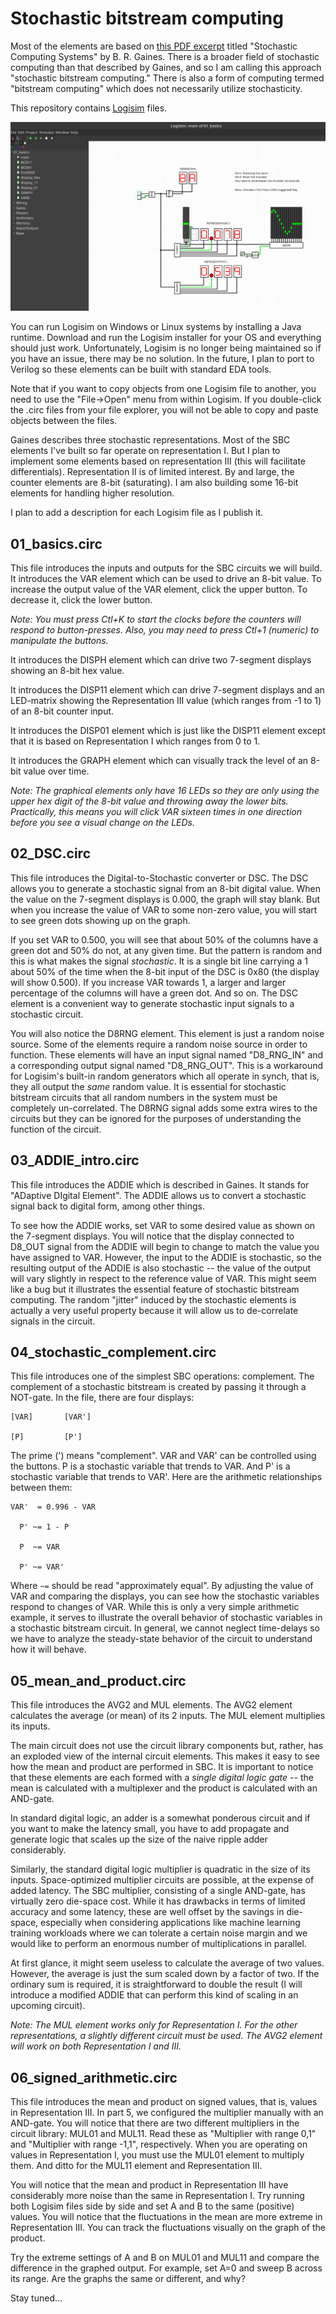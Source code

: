 # Stochastic bitstream computing

Most of the elements are based on [this PDF excerpt](http://pages.cpsc.ucalgary.ca/~gaines/reports/COMP/SCS69/SCS69.pdf)
titled "Stochastic Computing Systems" by B. R. Gaines. There is a broader field
of stochastic computing than that described by Gaines, and so I am calling this
approach "stochastic bitstream computing." There is also a form of computing
termed "bitstream computing" which does not necessarily utilize stochasticity.

This repository contains [Logisim](http://www.cburch.com/logisim/) files.

![Logisim](img/logisim_screenshot.png)

You can run Logisim on Windows or Linux systems by installing a Java runtime.
Download and run the Logisim installer for your OS and everything should just
work. Unfortunately, Logisim is no longer being maintained so if you have an
issue, there may be no solution. In the future, I plan to port to Verilog so
these elements can be built with standard EDA tools.

Note that if you want to copy objects from one Logisim file to another, you
need to use the "File->Open" menu from within Logisim. If you double-click the
.circ files from your file explorer, you will not be able to copy and paste
objects between the files.

Gaines describes three stochastic representations. Most of the SBC elements
I've built so far operate on representation I. But I plan to implement some
elements based on representation III (this will facilitate differentials).
Representation II is of limited interest. By and large, the counter elements
are 8-bit (saturating). I am also building some 16-bit elements for handling
higher resolution.

I plan to add a description for each Logisim file as I publish it.

01_basics.circ
--------------

This file introduces the inputs and outputs for the SBC circuits we will build.
It introduces the VAR element which can be used to drive an 8-bit value. To
increase the output value of the VAR element, click the upper button. To
decrease it, click the lower button.

*Note: You must press Ctl+K to start the clocks before the counters will respond
to button-presses. Also, you may need to press Ctl+1 (numeric) to manipulate
the buttons.*

It introduces the DISPH element which can drive two 7-segment displays showing
an 8-bit hex value.

It introduces the DISP11 element which can drive 7-segment displays and an
LED-matrix showing the Representation III value (which ranges from -1 to 1) of
an 8-bit counter input.

It introduces the DISP01 element which is just like the DISP11 element except
that it is based on Representation I which ranges from 0 to 1.

It introduces the GRAPH element which can visually track the level of an 8-bit
value over time.

*Note: The graphical elements only have 16 LEDs so they are only using the upper
hex digit of the 8-bit value and throwing away the lower bits.  Practically,
this means you will click VAR sixteen times in one direction before you see a
visual change on the LEDs.*

02_DSC.circ
-----------

This file introduces the Digital-to-Stochastic converter or DSC. The DSC allows
you to generate a stochastic signal from an 8-bit digital value. When the value
on the 7-segment displays is 0.000, the graph will stay blank. But when you
increase the value of VAR to some non-zero value, you will start to see green
dots showing up on the graph.

If you set VAR to 0.500, you will see that about 50% of the columns have a
green dot and 50% do not, at any given time. But the pattern is random and this
is what makes the signal *stochastic*. It is a single bit line carrying a 1
about 50% of the time when the 8-bit input of the DSC is 0x80 (the display will
show 0.500). If you increase VAR towards 1, a larger and larger percentage of
the columns will have a green dot. And so on. The DSC element is a convenient
way to generate stochastic input signals to a stochastic circuit.

You will also notice the D8RNG element. This element is just a random noise
source. Some of the elements require a random noise source in order to
function. These elements will have an input signal named "D8_RNG_IN" and a
corresponding output signal named "D8_RNG_OUT". This is a workaround for
Logisim's built-in random generators which all operate in synch, that is, they
all output the *same* random value. It is essential for stochastic bitstream
circuits that all random numbers in the system must be completely
un-correlated. The D8RNG signal adds some extra wires to the circuits but they
can be ignored for the purposes of understanding the function of the circuit.

03_ADDIE_intro.circ
-------------------

This file introduces the ADDIE which is described in Gaines. It stands for
"ADaptive DIgital Element". The ADDIE allows us to convert a stochastic signal
back to digital form, among other things.

To see how the ADDIE works, set VAR to some desired value as shown on the
7-segment displays. You will notice that the display connected to D8_OUT signal
from the ADDIE will begin to change to match the value you have assigned to
VAR. However, the input to the ADDIE is stochastic, so the resulting output of
the ADDIE is also stochastic -- the value of the output will vary slightly in
respect to the reference value of VAR. This might seem like a bug but it
illustrates the essential feature of stochastic bitstream computing. The random
"jitter" induced by the stochastic elements is actually a very useful property
because it will allow us to de-correlate signals in the circuit.

04_stochastic_complement.circ
-----------------------------

This file introduces one of the simplest SBC operations: complement. The
complement of a stochastic bitstream is created by passing it through a
NOT-gate. In the file, there are four displays:

    [VAR]       [VAR']

    [P]         [P']

The prime (') means "complement". VAR and VAR' can be controlled using the
buttons. P is a stochastic variable that trends to VAR. And P' is a stochastic
variable that trends to VAR'. Here are the arithmetic relationships between
them:

    VAR'  = 0.996 - VAR

      P' ~= 1 - P

      P  ~= VAR

      P' ~= VAR'

Where `~=` should be read "approximately equal". By adjusting the value of VAR
and comparing the displays, you can see how the stochastic variables respond to
changes of VAR. While this is only a very simple arithmetic example, it serves
to illustrate the overall behavior of stochastic variables in a stochastic
bitstream circuit. In general, we cannot neglect time-delays so we have to
analyze the steady-state behavior of the circuit to understand how it will
behave.

05_mean_and_product.circ
------------------------

This file introduces the AVG2 and MUL elements. The AVG2 element calculates
the average (or mean) of its 2 inputs. The MUL element multiplies its inputs.

The main circuit does not use the circuit library components but, rather, has
an exploded view of the internal circuit elements. This makes it easy to see
how the mean and product are performed in SBC. It is important to notice that
these elements are each formed with a *single digital logic gate* -- the mean
is calculated with a multiplexer and the product is calculated with an
AND-gate.

In standard digital logic, an adder is a somewhat ponderous circuit
and if you want to make the latency small, you have to add propagate and
generate logic that scales up the size of the naive ripple adder considerably.

Similarly, the standard digital logic multiplier is quadratic in the size of
its inputs. Space-optimized multiplier circuits are possible, at the expense of
added latency. The SBC multiplier, consisting of a single AND-gate, has
virtually zero die-space cost. While it has drawbacks in terms of limited
accuracy and some latency, these are well offset by the savings in die-space,
especially when considering applications like machine learning training
workloads where we can tolerate a certain noise margin and we would like to
perform an enormous number of multiplications in parallel.

At first glance, it might seem useless to calculate the average of two values.
However, the average is just the sum scaled down by a factor of two. If the
ordinary sum is required, it is straightforward to double the result (I will
introduce a modified ADDIE that can perform this kind of scaling in an upcoming
circuit).

*Note: The MUL element works only for Representation I. For the other
representations, a slightly different circuit must be used. The AVG2 element
will work on both Representation I and III.*

06_signed_arithmetic.circ
-------------------------

This file introduces the mean and product on signed values, that is, values in
Representation III. In part 5, we configured the multiplier manually with an
AND-gate. You will notice that there are two different multipliers in the
circuit library: MUL01 and MUL11. Read these as "Multiplier with range
0,1" and "Multiplier with range -1,1", respectively. When you are operating
on values in Representation I, you must use the MUL01 element to multiply them.
And ditto for the MUL11 element and Representation III.

You will notice that the mean and product in Representation III have considerably
more noise than the same in Representation I. Try running both Logisim files
side by side and set A and B to the same (positive) values. You will notice
that the fluctuations in the mean are more extreme in Representation III. You
can track the fluctuations visually on the graph of the product.

Try the extreme settings of A and B on MUL01 and MUL11 and compare the difference
in the graphed output. For example, set A=0 and sweep B across its range. Are
the graphs the same or different, and why?

Stay tuned...

